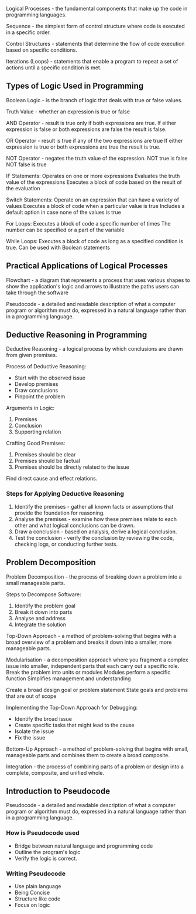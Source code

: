 
Logical Processes - the fundamental components that make up the code in programming languages.

Sequence - the simplest form of control structure where code is executed in a specific order.

Control Structures - statements that determine the flow of code execution based on specific conditions.

Iterations (Loops) - statements that enable a program to repeat a set of actions until a specific condition is met.

## Types of Logic Used in Programming

Boolean Logic - is the branch of logic that deals with true or false values.

Truth Value - whether an expression is true or false

AND Operator - result is true only if both expressions are true.
	If either expression is false or both expressions are false the result is false.

OR Operator - result is true if any of the two expressions are true
	If either expression is true or both expressions are true the result is true.

NOT Operator - negates the truth value of the expression.
	NOT true is false
	NOT false is true

IF Statements:
	Operates on one or more expressions
	Evaluates the truth value of the expressions
	Executes a block of code based on the result of the evaluation

Switch Statements:
	Operate on an expression that can have a variety of values
	Executes a block of code when a particular value is true
	Includes a default option in case none of the values is true

For Loops:
	Executes a block of code a specific number of times
	The number can be specified or a part of the variable

While Loops:
	Executes a block of code as long as a specified condition is true.
	Can be used with Boolean statements

## Practical Applications of Logical Processes

Flowchart - a diagram that represents a process that uses various shapes to show the application's logic and arrows to illustrate the paths users can take through the software

Pseudocode - a detailed and readable description of what a computer program or algorithm must do, expressed in a natural language rather than in a programming language.


## Deductive Reasoning in Programming

Deductive Reasoning - a logical process by which conclusions are drawn from given premises.

Process of Deductive Reasoning:
- Start with the observed issue
- Develop premises
- Draw conclusions
- Pinpoint the problem


Arguments in Logic:
1. Premises
2. Conclusion
3. Supporting relation

Crafting Good Premises:
1. Premises should be clear
2. Premises should be factual
3. Premises should be directly related to the issue

Find direct cause and effect relations.

### Steps for Applying Deductive Reasoning

1. Identify the premises - gather all known facts or assumptions that provide the foundation for reasoning.
2. Analyse the premises - examine how these premises relate to each other and what logical conclusions can be drawn.
3. Draw a conclusion - based on analysis, derive a logical conclusion.
4. Test the conclusion - verify the conclusion by reviewing the code, checking logs, or conducting further tests.


## Problem Decomposition

Problem Decomposition - the process of breaking down a problem into a small manageable parts.

Steps to Decompose Software:
1. Identify the problem goal
2. Break it down into parts
3. Analyse and address
4. Integrate the solution

Top-Down Approach - a method of problem-solving that begins with a broad overview of a problem and breaks it down into a smaller, more manageable parts.

Modularisation - a decomposition approach where you fragment a complex issue into smaller, independent parts that each carry out a specific role.
	Break the problem into units or modules
	Modules perform a specific function
	Simplifies management and understanding

Create a broad design goal or problem statement
State goals and problems that are out of scope

Implementing the Top-Down Approach for Debugging:
- Identify the broad issue
- Create specific tasks that might lead to the cause
- Isolate the issue
- Fix the issue


Bottom-Up Approach - a method of problem-solving that begins with small, manageable parts and combines them to create a broad composite.

Integration - the process of combining parts of a problem or design into a complete, composite, and unified whole.


## Introduction to Pseudocode

Pseudocode - a detailed and readable description of what a computer program or algorithm must do, expressed in a natural language rather than in a programming language.


### How is Pseudocode used
- Bridge between natural language and programming code
- Outline the program's logic
- Verify the logic is correct.


### Writing Pseudocode
- Use plain language
- Being Concise
- Structure like code
- Focus on logic

